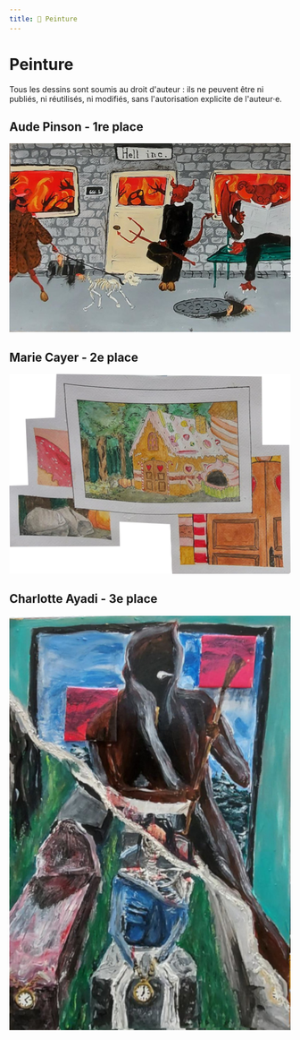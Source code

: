 ```yaml
---
title: 🎨 Peinture
---
```


# Peinture

<head>
    <meta name="robots" content="noindex" />
</head>

Tous les dessins sont soumis au droit d'auteur : ils ne peuvent
être ni publiés, ni réutilisés, ni modifiés, sans l'autorisation explicite de
l'auteur‧e.

## Aude Pinson - 1re place

![](/img/oeuvres/peinture/Aude_Pinson.jpg)

## Marie Cayer - 2e place

![](/img/oeuvres/peinture/Marie_Cayer.png)

## Charlotte Ayadi - 3e place

![](/img/oeuvres/peinture/Charlotte_Ayadi.jpg)
